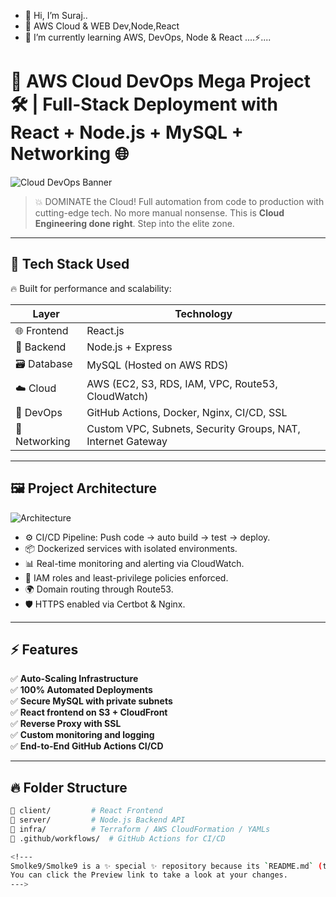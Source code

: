 - 👋 Hi, I’m Suraj..
- 👀 AWS Cloud & WEB Dev,Node,React
- 🌱 I’m currently learning AWS, DevOps, Node & React
                        ....⚡.... 
# 🚀 AWS Cloud DevOps Mega Project 🛠️ | Full-Stack Deployment with React + Node.js + MySQL + Networking 🌐

![Cloud DevOps Banner](https://via.placeholder.com/1200x400.png?text=AWS+Cloud+DevOps+Deployment)

> 💥 DOMINATE the Cloud! Full automation from code to production with cutting-edge tech. No more manual nonsense. This is **Cloud Engineering done right**. Step into the elite zone.

---

## 🧠 Tech Stack Used

🔥 Built for performance and scalability:

| Layer        | Technology                         |
|-------------|------------------------------------|
| 🌐 Frontend  | React.js                           |
| 🧠 Backend   | Node.js + Express                  |
| 🗃️ Database  | MySQL (Hosted on AWS RDS)         |
| ☁️ Cloud     | AWS (EC2, S3, RDS, IAM, VPC, Route53, CloudWatch) |
| 🚀 DevOps    | GitHub Actions, Docker, Nginx, CI/CD, SSL |
| 🔌 Networking| Custom VPC, Subnets, Security Groups, NAT, Internet Gateway |

---

## 🖼️ Project Architecture

![Architecture](https://via.placeholder.com/800x400.png?text=AWS+DevOps+Architecture)

- ⚙️ CI/CD Pipeline: Push code → auto build → test → deploy.
- 📦 Dockerized services with isolated environments.
- 📊 Real-time monitoring and alerting via CloudWatch.
- 🔐 IAM roles and least-privilege policies enforced.
- 🌍 Domain routing through Route53.
- 🛡️ HTTPS enabled via Certbot & Nginx.

---

## ⚡ Features

✅ **Auto-Scaling Infrastructure**  
✅ **100% Automated Deployments**  
✅ **Secure MySQL with private subnets**  
✅ **React frontend on S3 + CloudFront**  
✅ **Reverse Proxy with SSL**  
✅ **Custom monitoring and logging**  
✅ **End-to-End GitHub Actions CI/CD**

---

## 🔥 Folder Structure

```bash
📁 client/         # React Frontend
📁 server/         # Node.js Backend API
📁 infra/          # Terraform / AWS CloudFormation / YAMLs
📁 .github/workflows/  # GitHub Actions for CI/CD

<!---
Smolke9/Smolke9 is a ✨ special ✨ repository because its `README.md` (this file) appears on your GitHub profile.
You can click the Preview link to take a look at your changes.
--->
